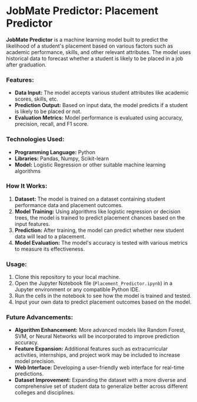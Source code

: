 # **JobMate Predictor: Placement Predictor**

**JobMate Predictor** is a machine learning model built to predict the likelihood of a student's placement based on various factors such as academic performance, skills, and other relevant attributes. The model uses historical data to forecast whether a student is likely to be placed in a job after graduation.

### **Features:**

- **Data Input:** The model accepts various student attributes like academic scores, skills, etc.
- **Prediction Output:** Based on input data, the model predicts if a student is likely to be placed or not.
- **Evaluation Metrics:** Model performance is evaluated using accuracy, precision, recall, and F1 score.

### **Technologies Used:**

- **Programming Language:** Python
- **Libraries:** Pandas, Numpy, Scikit-learn
- **Model:** Logistic Regression or other suitable machine learning algorithms

### **How It Works:**

1. **Dataset:** The model is trained on a dataset containing student performance data and placement outcomes.
2. **Model Training:** Using algorithms like logistic regression or decision trees, the model is trained to predict placement chances based on the input features.
3. **Prediction:** After training, the model can predict whether new student data will lead to a placement.
4. **Model Evaluation:** The model's accuracy is tested with various metrics to measure its effectiveness.

### **Usage:**

1. Clone this repository to your local machine.
2. Open the Jupyter Notebook file (`Placement_Predictor.ipynb`) in a Jupyter environment or any compatible Python IDE.
3. Run the cells in the notebook to see how the model is trained and tested.
4. Input your own data to predict placement outcomes based on the model.

### **Future Advancements:**

- **Algorithm Enhancement:** More advanced models like Random Forest, SVM, or Neural Networks will be incorporated to improve prediction accuracy.
- **Feature Expansion:** Additional features such as extracurricular activities, internships, and project work may be included to increase model precision.
- **Web Interface:** Developing a user-friendly web interface for real-time predictions.
- **Dataset Improvement:** Expanding the dataset with a more diverse and comprehensive set of student data to generalize better across different colleges and disciplines.
